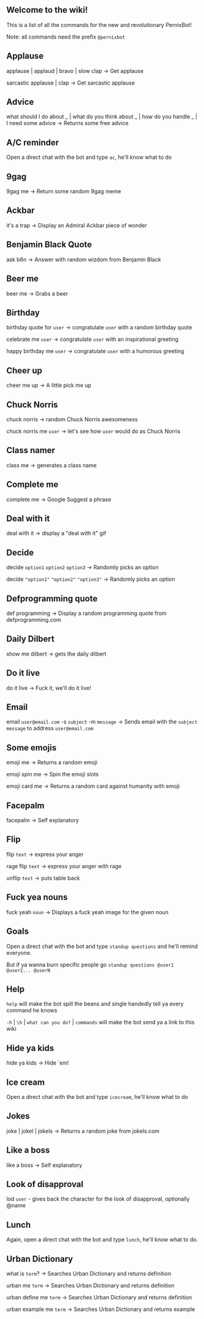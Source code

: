## Welcome to the wiki!

This is a list of all the commands for the new and revolutionary PernixBot!

Note: all commands need the prefix `@pernixbot`

## Applause

applause | applaud | bravo | slow clap -> Get applause

sarcastic applause | clap -> Get sarcastic applause

## Advice

what should I do about _ | what do you think about _ | how do you handle _ | I need some advice -> Returns some free advice

## A/C reminder

Open a direct chat with the bot and type `ac`, he'll know what to do

## 9gag

9gag me -> Return some random 9gag meme

## Ackbar

it's a trap -> Display an Admiral Ackbar piece of wonder

## Benjamin Black Quote

ask b6n -> Answer with random wizdom from Benjamin Black

## Beer me

beer me -> Grabs a beer

## Birthday

birthday quote for `user` -> congratulate `user` with a random birthday quote

celebrate me `user` -> congratulate `user` with an inspirational greeting

happy birthday me `user` -> congratulate `user` with a humorous greeting

## Cheer up

cheer me up -> A little pick me up

## Chuck Norris

chuck norris -> random Chuck Norris awesomeness

chuck norris me `user` -> let's see how `user` would do as Chuck Norris

## Class namer

class me -> generates a class name

## Complete me

complete me -> Google Suggest a phrase

## Deal with it

deal with it -> display a "deal with it" gif

## Decide

decide `option1` `option2` `option3` -> Randomly picks an option

decide `"option1"` `"option2"` `"option3"` -> Randomly picks an option

## Defprogramming quote

def programming -> Display a random programming quote from defprogramming.com

## Daily Dilbert

show me dilbert -> gets the daily dilbert

## Do it live

do it live -> Fuck it, we'll do it live!

## Email

email `user@email.com` -s `subject` -m `message` -> Sends email with the `subject` `message` to address `user@email.com`

## Some emojis

emoji me -> Returns a random emoji

emoji spin me -> Spin the emoji slots

emoji card me -> Returns a random card against humanity with emoji

## Facepalm

facepalm -> Self explanatory

## Flip

flip `text` -> express your anger

rage flip `text` -> express your anger with rage

unflip `text` -> puts table back

## Fuck yea nouns

fuck yeah `noun` -> Displays a fuck yeah image for the given noun

## Goals

Open a direct chat with the bot and type `standup questions` and he'll remind everyone.

But if ya wanna burn specific people go `standup questions @user1 @user2... @userN`

## Help

`help` will make the bot spill the beans and single handedly tell ya every command he knows

`-h` | `\h` | `what can you do?` | `commands` will make the bot send ya a link to this wiki

## Hide ya kids

hide ya kids -> Hide `em!

## Ice cream

Open a direct chat with the bot and type `icecream`, he'll know what to do

## Jokes

joke | jokel | jokels -> Returns a random joke from jokels.com

## Like a boss

like a boss -> Self explanatory

## Look of disapproval

lod `user` - gives back the character for the look of disapproval, optionally @name

## Lunch

Again, open a direct chat with the bot and type `lunch`, he'll know what to do.

## Urban Dictionary

what is `term`?         -> Searches Urban Dictionary and returns definition

urban me `term`         -> Searches Urban Dictionary and returns definition

urban define me `term`  -> Searches Urban Dictionary and returns definition

urban example me `term` -> Searches Urban Dictionary and returns example
